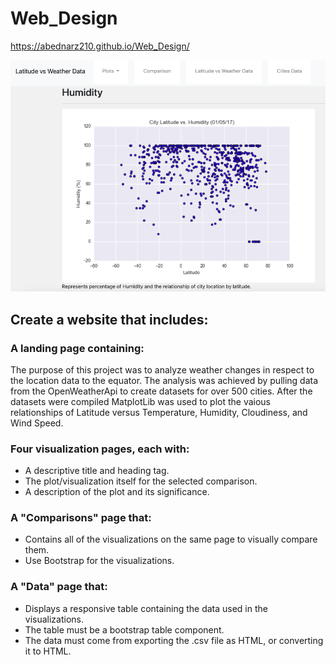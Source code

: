 # Web_Design

https://abednarz210.github.io/Web_Design/

![image](Resources/website.png)


## Create a website that includes:

### A landing page containing:

The purpose of this project was to analyze weather changes in respect to the location data to the equator. The analysis was achieved by pulling data from the 
OpenWeatherApi to create datasets for over 500 cities. After the datasets were compiled MatplotLib was used to plot the vaious relationships of Latitude versus 
Temperature, Humidity, Cloudiness, and Wind Speed.


### Four visualization pages, each with:

* A descriptive title and heading tag.
* The plot/visualization itself for the selected comparison.
* A description of the plot and its significance.


### A "Comparisons" page that:

* Contains all of the visualizations on the same page to visually compare them.
* Use Bootstrap for the visualizations.


### A "Data" page that:

* Displays a responsive table containing the data used in the visualizations.
* The table must be a bootstrap table component.
* The data must come from exporting the .csv file as HTML, or converting it to HTML. 

